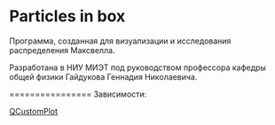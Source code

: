 Particles in box
================
Программа, созданная для визуализации и исследования распределения Максвелла.

Разработана в НИУ МИЭТ под руководством профессора кафедры общей физики Гайдукова Геннадия Николаевича.

================
Зависимости:

[QCustomPlot](http://www.qcustomplot.com/)
